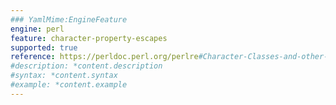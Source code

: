 ```yaml
---
### YamlMime:EngineFeature
engine: perl
feature: character-property-escapes
supported: true
reference: https://perldoc.perl.org/perlre#Character-Classes-and-other-Special-Escapes
#description: *content.description
#syntax: *content.syntax
#example: *content.example
---
```

